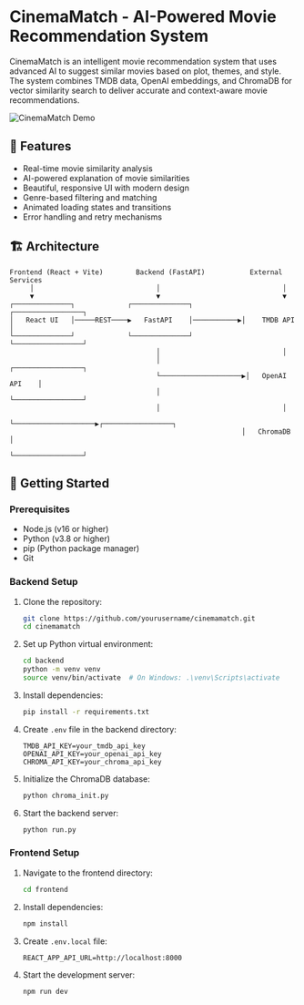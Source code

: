 # CinemaMatch - AI-Powered Movie Recommendation System

CinemaMatch is an intelligent movie recommendation system that uses advanced AI to suggest similar movies based on plot, themes, and style. The system combines TMDB data, OpenAI embeddings, and ChromaDB for vector similarity search to deliver accurate and context-aware movie recommendations.

![CinemaMatch Demo](demo-screenshot.png)

## 🌟 Features

- Real-time movie similarity analysis
- AI-powered explanation of movie similarities
- Beautiful, responsive UI with modern design
- Genre-based filtering and matching
- Animated loading states and transitions
- Error handling and retry mechanisms

## 🏗 Architecture

```plaintext
Frontend (React + Vite)        Backend (FastAPI)           External Services
     │                              │                              │
     ▼                              ▼                              ▼
┌──────────────┐             ┌──────────────┐            ┌─────────────────┐
│   React UI   │─────REST────▶   FastAPI    │───────────▶│    TMDB API     │
└──────────────┘             └──────────────┘            └─────────────────┘
                                    │                              │
                                    │                     ┌─────────────────┐
                                    └────────────────────▶│   OpenAI API    │
                                    │                     └─────────────────┘
                                    │                              │
                                    └────────────────────▶┌─────────────────┐
                                                         │   ChromaDB      │
                                                         └─────────────────┘
```

## 🚀 Getting Started  
### Prerequisites
- Node.js (v16 or higher)
- Python (v3.8 or higher)
- pip (Python package manager)
- Git

### Backend Setup

1. Clone the repository:
    ```bash
    git clone https://github.com/yourusername/cinemamatch.git
    cd cinemamatch
    ```

2. Set up Python virtual environment:
    ```bash
    cd backend
    python -m venv venv
    source venv/bin/activate  # On Windows: .\venv\Scripts\activate
    ```

3. Install dependencies:
    ```bash
    pip install -r requirements.txt
    ```

4. Create `.env` file in the backend directory:
    ```env
    TMDB_API_KEY=your_tmdb_api_key
    OPENAI_API_KEY=your_openai_api_key
    CHROMA_API_KEY=your_chroma_api_key
    ```

5. Initialize the ChromaDB database:
    ```bash
    python chroma_init.py
    ```

6. Start the backend server:
    ```bash
    python run.py
    ```

### Frontend Setup
1. Navigate to the frontend directory:
    ```bash
    cd frontend
    ```

2. Install dependencies:
    ```bash
    npm install
    ```

3. Create `.env.local` file:
    ```env
    REACT_APP_API_URL=http://localhost:8000
    ```

4. Start the development server:
    ```bash
    npm run dev
    ```

